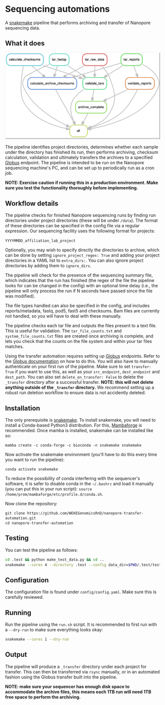 # Sequencing automations

A [snakemake](https://snakemake.readthedocs.io) pipeline that performs archiving and transfer of Nanopore sequencing data.

## What it does

![workflow](dag.png)

The pipeline identifies project directories, determines whether each sample under the directory has finished its run, then performs archiving, checksum calculation, validation and ultimately transfers the archives to a specified [Globus](https://www.globus.org/) endpoint. The pipeline is intended to be run on the Nanopore sequencing machine's PC, and can be set up to periodically run as a cron job.

**NOTE: Exercise caution if running this in a production environment. Make sure you test the functionality thoroughly before implementing.**

## Workflow details

The pipeline checks for finished Nanopore sequencing runs by finding run directories under project directories (these will be under `/data`). The format of these directories can be specified in the config file via a regular expression. Our sequencing facility uses the following format for projects:

`YYYYMMDD_affiliation_lab_project`

Optionally, you may wish to specify directly the directories to archive, which can be done by setting `ignore_project_regex: True` and adding your project directories in a YAML list to `extra_dirs:`. You can also ignore project directories by adding them to `ignore_dirs`. 

The pipeline will check for the presence of the sequencing summary file, which indicates that the run has finished (the regex of the file the pipeline looks for can be changed in the config) with an optional time delay (i.e., the pipeline will only process the run if N seconds have passed since the file was modified).

The file types handled can also be specified in the config, and includes reports/metadata, fastq, pod5, fast5 and checksums. Bam files are currently not handled, so you will have to deal with these manually.

The pipeline checks each tar file and outputs the files present to a text file. This is useful for validation. The `tar_file_counts.txt` and `system_file_counts.txt` files are created once archiving is complete, and lets you check that the counts on the file system and within your tar files matches. 

Using the transfer automation requires setting up [Globus](https://www.globus.org/) endpoints. Refer to the [Globus documentation](https://docs.globus.org/) on how to do this. You will also have to manually authenticate on your first run of the pipeline. Make sure to set `transfer: True` if you want to use this, as well as your `src_endpoint`, `dest_endpoint` and `dest_path`. You can also set `delete_on_transfer: False` to delete the `_transfer` directory after a successful transfer. **NOTE: this will not delete anything outside of the `_transfer` directory.** We recommend setting up a robust run deletion workflow to ensure data is not accidently deleted.

## Installation

The only prerequisite is [snakemake](https://snakemake.readthedocs.io/en/stable/getting_started/installation.html). To install snakemake, you will need to install a Conda-based Python3 distribution. For this, [Mambaforge](https://github.com/conda-forge/miniforge#mambaforge) is recommended. Once mamba is installed, snakemake can be installed like so:

```
mamba create -c conda-forge -c bioconda -n snakemake snakemake
```

Now activate the snakemake environment (you'll have to do this every time you want to run the pipeline):

```
conda activate snakemake
```

To reduce the possibility of conda interfering with the sequencer's software, it is safer to disable conda in the `~/.bashrc` and load it manually (you can put this in your run script): `source /home/prom/mambaforge/etc/profile.d/conda.sh`.

Now clone the repository:

```
git clone https://github.com/WEHIGenomicsRnD/nanopore-transfer-automation.git
cd nanopore-transfer-automation
```

## Testing

You can test the pipeline as follows:

```bash
cd .test && python make_test_data.py && cd ..
snakemake --cores 4 --directory .test --config data_dir=$PWD/.test/test_data
```

## Configuration

The configuration file is found under `config/config.yaml`. Make sure this is carefully reviewed.

## Running

Run the pipeline using the `run.sh` script. It is recommended to first run with a `--dry-run` to make sure everything looks okay:

```bash
snakemake --cores 1 --dry-run
```

## Output

The pipeline will produce a `_transfer` directory under each project for transfer. This can then be transferred via `rsync` manually, or in an automated fashion using the Globus transfer built into the pipeline.

**NOTE: make sure your sequencer has enough disk space to accommodate the archive files, this means each 1TB run will need 1TB free space to perform the archiving.**
